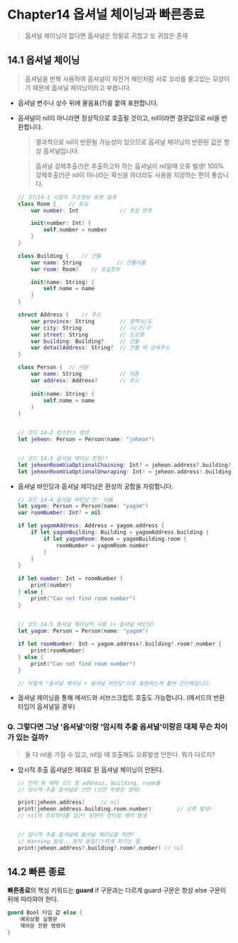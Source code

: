 # Chapter14 옵셔널 체이닝과 빠른종료  
> 옵셔널 체이닝이 없다면 옵셔널은 정말로 귀찮고 또 귀찮은 존재  

## 14.1 옵셔널 체이닝  
> 옵셔널을 반복 사용하여 옵셔널이 자전거 체인처럼 서로 꼬리를 물고있는 모양이기 때문에 옵셔널 체이닝이라고 부릅니다.  

- 옵셔널 변수나 상수 뒤에 물음표(?)를 붙여 표현합니다.  
- 옵셔널이 nil이 아니라면 정상적으로 호출될 것이고, nil이라면 결괏값으로 nil을 반환합니다.  
  
  > 결과적으로 nil이 반환될 가능성이 있으므로 옵셔널 체이닝의 반환된 값은 항상 옵셔널입니다.  

  > 옵셔널 강제추출(!)은 추출하고자 하는 옵셔널이 nil일때 오류 발생! 100%  
  > 강제추출(!)은 nil이 아니라는 확신을 하더라도 사용을 지양하는 편이 좋습니다.

	```swift
	// 코드14-1 사람의 주소정보 표현 설계
	class Room {    // 호실
	    var number: Int             // 호실 번호
	
	    init(number: Int) {
	        self.number = number
	    }
	}
	
	class Building {    // 건물
	    var name: String           // 건물이름
	    var room: Room?	   // 호실정보
	
	    init(name: String) {
	        self.name = name
	    }
	}
	
	struct Address {    // 주소
	    var province: String        // 광역시/도
	    var city: String            // 시/군/구
	    var street: String          // 도로명
	    var building: Building?     // 건물
	    var detailAddress: String?  // 건물 외 상세주소
	}
	
	class Person {  // 사람
	    var name: String            // 이름
	    var address: Address?       // 주소
	    
	    init(name: String) {
	        self.name = name
	    }
	}
	
	
	// 코드 14-2 인스턴스 생성
	let jeheon: Person = Person(name: "jeheon")
	
	
	// 코드 14-3 옵셔널 체이닝 문법!!
	let jeheonRoomViaOptionalChaining: Int? = jeheon.address?.building?.room?.number		// nil
	let jeheonRoomViaOptionalUnwraping: Int! = jeheon.address!.building!.room!.number		// 오류 발생!!  
	```  


- 옵셔널 바인딩과 옵셔널 체이닝은 환상의 궁합을 자랑합니다.  

  	```swift  
  	// 코드 14-4 옵셔널 바인딩'만' 사용
  	let yagom: Person = Person(name: "yagom")
	var roomNumber: Int? = nil
	
	if let yagomAddress: Address = yagom.address {
	    if let yagomBuilding: Building = yagomAddress.building {
	        if let yagomRoom: Room = yagomBuilding.room {
	            roomNumber = yagomRoom.number
	        }
	    }
	}
		
	if let number: Int = roomNumber {
	    print(number)   
	} else {
	    print("Can not find room number")
	}
	   
	
	// 코드 14-5 옵셔널 체이닝의 사용 (+ 옵셔널 바인딩)
	let yagom: Person = Person(name: "yagom")
	
	if let roomNumber: Int = yagom.address?.building?.room?.number {
	    print(roomNumber)
	} else {
	    print("Can not find room number")
	}
	
	// 이렇게 "옵셔널 체이닝 + 옵셔널 바인딩"으로 표현하는게 훨씬 간단해집니다.
	
	```

- 옵셔널 체이닝을 통해 메서드와 서브스크립트 호출도 가능합니다. (메서드의 반환 타입이 옵셔널일 경우)  



### Q. 그렇다면 그냥 '옵셔널'이랑 '암시적 추출 옵셔널'이랑은 대체 무슨 차이가 있는 걸까?    
  > 둘 다 nil을 가질 수 있고, nil일 때 호출해도 오류발생 안한다. 뭐가 다르지?  

- 암시적 추출 옵셔널은 제대로 된 옵셔널 체이닝이 안된다.  
  
  ```swift  
  // 먼저 위 예제 코드 중 address, building, room를
  // 암시적 추출 옵셔널로 선언 (선언 부분은 생략)
  
  print(jeheon.address)		// nil
  print(jeheon.address.building.room.number)		// 오류 발생!
  // nil의 프로퍼티를 접근! 당연히 런타임 에러 발생
  
  
  // 암시적 추출 옵셔널에 옵셔널 체이닝을 하면?
  // Warning 발생.. 동작 동일(?)하게 하기는 함. 
  print(jeheon.address?.building?.room?.number)	// nil
  ```


## 14.2 빠른 종료  
**빠른종료**의 핵심 키워드는 **guard** 
if 구문과는 다르게 guard 구문은 항상 else 구문이 뒤에 따라와야 한다.   

```swift
guard Bool 타입 값 else {
	예외상황 실행문
	제어문 전환 명령어
}
```
